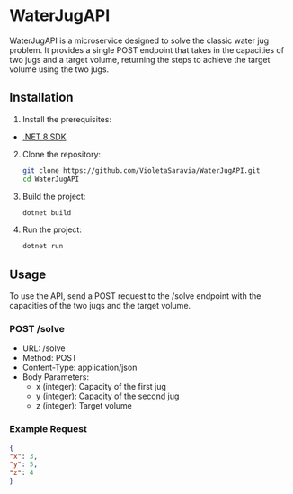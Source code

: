 # WaterJugAPI

WaterJugAPI is a microservice designed to solve the classic water jug problem. It provides a single POST endpoint that
takes in the capacities of two jugs and a target volume, returning the steps to achieve the target volume using the two
jugs.

## Installation

1. Install the prerequisites:

- [.NET 8 SDK](https://dotnet.microsoft.com/download/dotnet/8.0)

2. Clone the repository:
   ```sh
   git clone https://github.com/VioletaSaravia/WaterJugAPI.git
   cd WaterJugAPI
   ```

3. Build the project:

    ```sh
    dotnet build
    ```

4. Run the project:

    ```sh
    dotnet run
    ```

## Usage

To use the API, send a POST request to the /solve endpoint with the capacities of the two jugs and the target volume.

### POST /solve

- URL: /solve
- Method: POST
- Content-Type: application/json
- Body Parameters:
    - x (integer): Capacity of the first jug
    - y (integer): Capacity of the second jug
    - z (integer): Target volume

### Example Request

  ```json
  {
  "x": 3,
  "y": 5,
  "z": 4
}
```